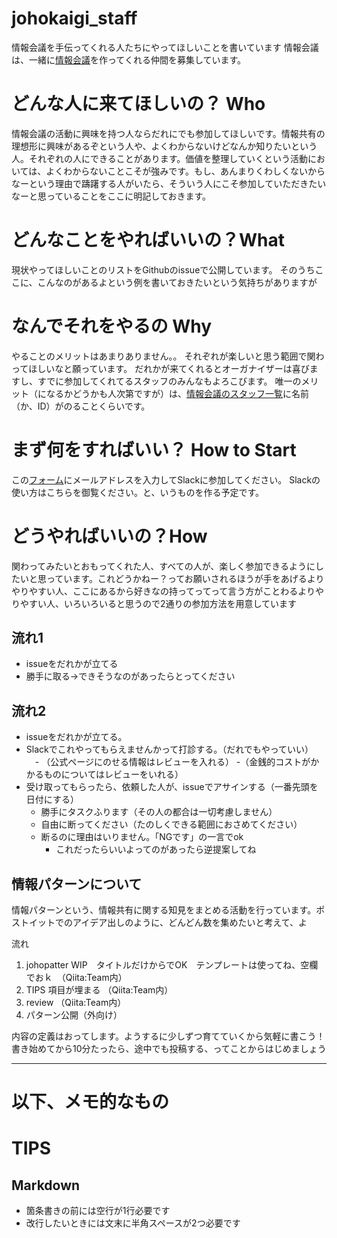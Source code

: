 # johokaigi_staff
情報会議を手伝ってくれる人たちにやってほしいことを書いています
情報会議は、一緒に[情報会議](http://johokaigi.org/)を作ってくれる仲間を募集しています。

# どんな人に来てほしいの？ Who
情報会議の活動に興味を持つ人ならだれにでも参加してほしいです。情報共有の理想形に興味があるぞという人や、よくわからないけどなんか知りたいという人。それぞれの人にできることがあります。価値を整理していくという活動においては、よくわからないことこそが強みです。もし、あんまりくわしくないからなーという理由で躊躇する人がいたら、そういう人にこそ参加していただきたいなーと思っていることをここに明記しておきます。

# どんなことをやればいいの？What
現状やってほしいことのリストをGithubのissueで公開しています。
そのうちここに、こんなのがあるよという例を書いておきたいという気持ちがありますが

# なんでそれをやるの Why
やることのメリットはあまりありません。。
それぞれが楽しいと思う範囲で関わってほしいなと願っています。
だれかが来てくれるとオーガナイザーは喜びますし、すでに参加してくれてるスタッフのみんなもよろこびます。
唯一のメリット（になるかどうかも人次第ですが）は、[情報会議のスタッフ一覧](http://johokaigi.org/staff/)に名前（か、ID）がのることくらいです。

# まず何をすればいい？ How to Start
この[フォーム](https://information-sharing.herokuapp.com/)にメールアドレスを入力してSlackに参加してください。
Slackの使い方はこちらを御覧ください。と、いうものを作る予定です。


# どうやればいいの？How
関わってみたいとおもってくれた人、すべての人が、楽しく参加できるようにしたいと思っています。これどうかねー？ってお願いされるほうが手をあげるよりやりやすい人、ここにあるから好きなの持ってってって言う方がことわるよりやりやすい人、いろいろいると思うので2通りの参加方法を用意しています

## 流れ1
- issueをだれかが立てる
- 勝手に取る→できそうなのがあったらとってください

## 流れ2
- issueをだれかが立てる。
- Slackでこれやってもらえませんかって打診する。（だれでもやっていい）
　- （公式ページにのせる情報はレビューを入れる）
 -（金銭的コストがかかるものについてはレビューをいれる）
- 受け取ってもらったら、依頼した人が、issueでアサインする（一番先頭を日付にする）
    - 勝手にタスクふります（その人の都合は一切考慮しません）
    - 自由に断ってください（たのしくできる範囲におさめてください）
    - 断るのに理由はいりません。「NGです」の一言でok
        - これだったらいいよってのがあったら逆提案してね

## 情報パターンについて
情報パターンという、情報共有に関する知見をまとめる活動を行っています。ポストイットでのアイデア出しのように、どんどん数を集めたいと考えて、よ

流れ
1. johopatter WIP　タイトルだけからでOK　テンプレートは使ってね、空欄でおｋ　（Qiita:Team内）
2. TIPS 項目が埋まる （Qiita:Team内）
3. review （Qiita:Team内）
4. パターン公開（外向け）

内容の定義はおってします。ようするに少しずつ育てていくから気軽に書こう！
書き始めてから10分たったら、途中でも投稿する、ってことからはじめましょう

---
# 以下、メモ的なもの
# TIPS
## Markdown

- 箇条書きの前には空行が1行必要です
- 改行したいときには文末に半角スペースが2つ必要です
  
